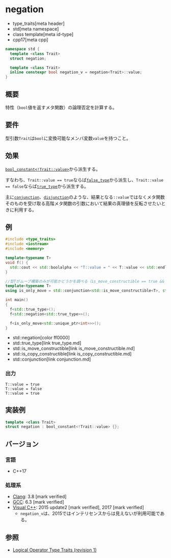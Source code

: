 # negation
* type_traits[meta header]
* std[meta namespace]
* class template[meta id-type]
* cpp17[meta cpp]

```cpp
namespace std {
  template <class Trait>
  struct negation;

  template <class Trait>
  inline constexpr bool negation_v = negation<Trait>::value;
}
```

## 概要
特性（`bool`値を返すメタ関数）の論理否定を計算する。

## 要件
型引数`Trait`は`bool`に変換可能なメンバ変数`value`を持つこと。

## 効果
[`bool_constant<!Trait::value>`](bool_constant.md)から派生する。

すなわち、`Trait::value == true`ならば[`false_type`](false_type.md)から派生し、`Trait::value == false`ならば[`true_type`](true_type.md)から派生する。

主に[`conjunction`](conjunction.md)、[`disjunction`](disjunction.md)のような、結果となる`::value`ではなくメタ関数そのものを受け取る高階メタ関数の引数において結果の真理値を反転させたいときに利用する。

## 例
```cpp example
#include <type_traits>
#include <iostream>
#include <memory>

template<typename T>
void f() {
  std::cout << std::boolalpha << "T::value = " << T::value << std::endl;
}

//型Tがムーブ構築のみが可能かどうかを調べる（is_move_constructible == true && is_copy_constructible == false）
template<typename T>
using is_only_move = std::conjunction<std::is_move_constructible<T>, std::negation<std::is_copy_constructible<T>>>;

int main()
{
  f<std::true_type>();
  f<std::negation<std::true_type>>();

  f<is_only_move<std::unique_ptr<int>>>();
}
```
* std::negation[color ff0000]
* std::true_type[link true_type.md]
* std::is_move_constructible[link is_move_constructible.md]
* std::is_copy_constructible[link is_copy_constructible.md]
* std::conjunction[link conjunction.md]

### 出力
```
T::value = true
T::value = false
T::value = true
```


## 実装例
```cpp
template <class Trait>
struct negation : bool_constant<!Trait::value> {};
```


## バージョン
### 言語
- C++17

### 処理系
- [Clang](/implementation.md#clang): 3.8 [mark verified]
- [GCC](/implementation.md#gcc): 6.3 [mark verified]
- [Visual C++](/implementation.md#visual_cpp): 2015 update2 [mark verified], 2017 [mark verified]
	- `negation_v`は、2015ではインテリセンスからは見えないが利用可能である。

## 参照
- [Logical Operator Type Traits (revision 1)](http://www.open-std.org/jtc1/sc22/wg21/docs/papers/2015/p0013r1.html)
